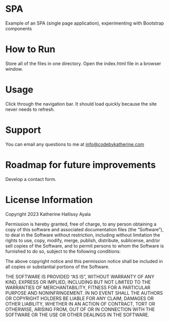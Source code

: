 # SPA
Example of an SPA (single page application), experimenting with Bootstrap components
# How to Run
Store all of the files in one directory.  Open the index.html file in a browser window.
# Usage
Click through the navigation bar.  It should load quickly because the site never needs to refresh.
# Support
You can email any questions to me at info@codebykatherine.com
# Roadmap for future improvements
Develop a contact form.
# License Information
Copyright 2023 Katherine Hallissy Ayala

Permission is hereby granted, free of charge, to any person obtaining a copy of this software and associated documentation files (the “Software”), to deal in the Software without restriction, including without limitation the rights to use, copy, modify, merge, publish, distribute, sublicense, and/or sell copies of the Software, and to permit persons to whom the Software is furnished to do so, subject to the following conditions:

The above copyright notice and this permission notice shall be included in all copies or substantial portions of the Software.

THE SOFTWARE IS PROVIDED “AS IS”, WITHOUT WARRANTY OF ANY KIND, EXPRESS OR IMPLIED, INCLUDING BUT NOT LIMITED TO THE WARRANTIES OF MERCHANTABILITY, FITNESS FOR A PARTICULAR PURPOSE AND NONINFRINGEMENT. IN NO EVENT SHALL THE AUTHORS OR COPYRIGHT HOLDERS BE LIABLE FOR ANY CLAIM, DAMAGES OR OTHER LIABILITY, WHETHER IN AN ACTION OF CONTRACT, TORT OR OTHERWISE, ARISING FROM, OUT OF OR IN CONNECTION WITH THE SOFTWARE OR THE USE OR OTHER DEALINGS IN THE SOFTWARE.
